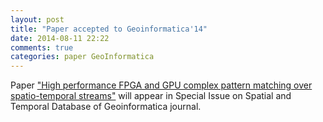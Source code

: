 ```yaml
---
layout: post
title: "Paper accepted to Geoinformatica'14"
date: 2014-08-11 22:22
comments: true
categories: paper GeoInformatica
---
```


Paper ["High performance FPGA and GPU complex pattern matching over spatio-temporal streams"](/publications/geoinformatica2014.pdf) will appear in Special Issue on Spatial and Temporal Database of Geoinformatica journal.